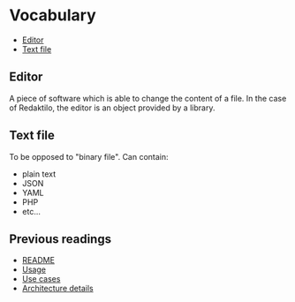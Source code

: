 # Vocabulary

* [Editor](#editor)
* [Text file](#text-file)

## Editor

A piece of software which is able to change the content of a file.
In the case of Redaktilo, the editor is an object provided by a library.

## Text file

To be opposed to "binary file". Can contain:

* plain text
* JSON
* YAML
* PHP
* etc...

## Previous readings

* [README](../README.md)
* [Usage](doc/01-usage.md)
* [Use cases](doc/02-use-cases.md)
* [Architecture details](doc/03-architecture-details.md)
